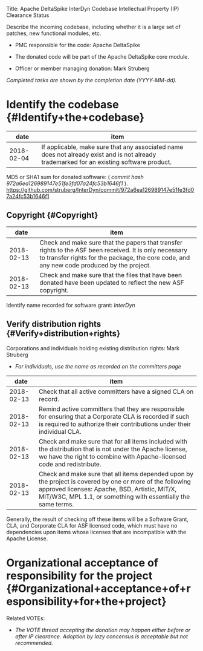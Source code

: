 Title: Apache DeltaSpike InterDyn Codebase Intellectual Property (IP) Clearance Status


Describe the incoming codebase, including whether it is a large set of patches, new functional modules, etc.



- PMC responsible for the code: Apache DeltaSpike


- The donated code will be part of the Apache DeltaSpike core module.


- Officer or member managing donation: Mark Struberg

 _Completed tasks are shown by the completion date (YYYY-MM-dd)._ 


# Identify the codebase {#Identify+the+codebase}

| date | item |
|------|------|
| 2018-02-04 | If applicable, make sure that any associated name does not already exist and is not already trademarked for an existing software product. |

MD5 or SHA1 sum for donated software: ( _commit hash 972a6ea126989147e51fe3fd07a24fc53b1646f1_ ). https://github.com/struberg/InterDyn/commit/972a6ea126989147e51fe3fd07a24fc53b1646f1


## Copyright {#Copyright}

| date | item |
|------|------|
| 2018-02-13 | Check and make sure that the papers that transfer rights to the ASF been received. It is only necessary to transfer rights for the package, the core code, and any new code produced by the project. |
| 2018-02-13 | Check and make sure that the files that have been donated have been updated to reflect the new ASF copyright. |

Identify name recorded for software grant: _InterDyn_ 


## Verify distribution rights {#Verify+distribution+rights}

Corporations and individuals holding existing distribution rights: Mark Struberg



-  _For individuals, use the name as recorded on the committers page_ 

| date | item |
|------|------|
| 2018-02-13 | Check that all active committers have a signed CLA on record. |
| 2018-02-13 | Remind active committers that they are responsible for ensuring that a Corporate CLA is recorded if such is required to authorize their contributions under their individual CLA. |
| 2018-02-13 | Check and make sure that for all items included with the distribution that is not under the Apache license, we have the right to combine with Apache-licensed code and redistribute. |
| 2018-02-13 | Check and make sure that all items depended upon by the project is covered by one or more of the following approved licenses: Apache, BSD, Artistic, MIT/X, MIT/W3C, MPL 1.1, or something with essentially the same terms. |

Generally, the result of checking off these items will be a Software Grant, CLA, and Corporate CLA for ASF licensed code, which must have no dependencies upon items whose licenses that are incompatible with the Apache License.


# Organizational acceptance of responsibility for the project {#Organizational+acceptance+of+responsibility+for+the+project}

Related VOTEs:



-  _The VOTE thread accepting the donation may happen either before or after IP clearance. Adoption by lazy concensus is acceptable but not recommended._ 
